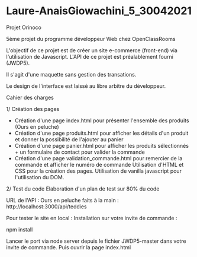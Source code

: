 # Laure-AnaisGiowachini_5_30042021
Projet Orinoco

5ème projet du programme développeur Web chez OpenClassRooms

L'objectif de ce projet est de créer un site e-commerce (front-end) via l'utilisation de Javascript. 
L'API de ce projet est préalablement fourni (JWDP5). 

Il s'agit d'une maquette sans gestion des transations.

Le design de l'interface est laissé au libre arbitre du développeur. 


Cahier des charges 

1/ Création des pages
- Création d'une page index.html pour présenter l'ensemble des produits (Ours en peluche) 
- Création d'une page produits.html pour afficher les détails d'un produit et donner la possibilité de l'ajouter au panier 
- Création d'une page panier.html pour afficher les produits sélectionnés + un formulaire de contact pour valider la commande
- Création d'une page validation_commande.html pour remercier de la commande et afficher le numéro de commande 
Utilisation d'HTML et CSS pour la création des pages.
Utilisation de vanilla javascript pour l'utilisation du DOM. 

2/ Test du code 
Elaboration d'un plan de test sur 80% du code 


URL de l'API : 
Ours en peluche faits à la main : http://localhost:3000/api/teddies

Pour tester le site en local : 
Installation sur votre invite de commande : 

npm install

Lancer le port via node server depuis le fichier JWDP5-master dans votre invite de commande. 
Puis ouvrir la page index.html 
